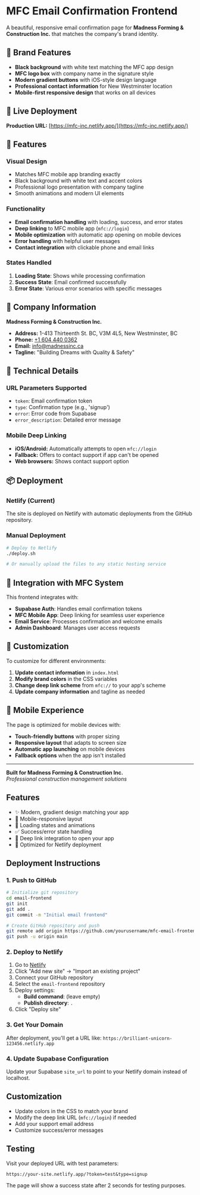 # MFC Email Confirmation Frontend

A beautiful, responsive email confirmation page for **Madness Forming & Construction Inc.** that matches the company's brand identity.

## 🎨 Brand Features

- **Black background** with white text matching the MFC app design
- **MFC logo box** with company name in the signature style
- **Modern gradient buttons** with iOS-style design language
- **Professional contact information** for New Westminster location
- **Mobile-first responsive design** that works on all devices

## 🚀 Live Deployment

**Production URL:** [https://mfc-inc.netlify.app/](https://mfc-inc.netlify.app/)

## 📱 Features

### Visual Design
- Matches MFC mobile app branding exactly
- Black background with white text and accent colors
- Professional logo presentation with company tagline
- Smooth animations and modern UI elements

### Functionality
- **Email confirmation handling** with loading, success, and error states
- **Deep linking** to MFC mobile app (`mfc://login`)
- **Mobile optimization** with automatic app opening on mobile devices
- **Error handling** with helpful user messages
- **Contact integration** with clickable phone and email links

### States Handled
1. **Loading State**: Shows while processing confirmation
2. **Success State**: Email confirmed successfully
3. **Error State**: Various error scenarios with specific messages

## 🏢 Company Information

**Madness Forming & Construction Inc.**
- **Address:** 1-413 Thirteenth St. BC, V3M 4L5, New Westminster, BC
- **Phone:** [+1 604 440 0362](tel:+16044400362)
- **Email:** [info@madnessinc.ca](mailto:info@madnessinc.ca)
- **Tagline:** "Building Dreams with Quality & Safety"

## 🔧 Technical Details

### URL Parameters Supported
- `token`: Email confirmation token
- `type`: Confirmation type (e.g., 'signup')
- `error`: Error code from Supabase
- `error_description`: Detailed error message

### Mobile Deep Linking
- **iOS/Android:** Automatically attempts to open `mfc://login`
- **Fallback:** Offers to contact support if app can't be opened
- **Web browsers:** Shows contact support option

## 📦 Deployment

### Netlify (Current)
The site is deployed on Netlify with automatic deployments from the GitHub repository.

### Manual Deployment
```bash
# Deploy to Netlify
./deploy.sh

# Or manually upload the files to any static hosting service
```

## 🎯 Integration with MFC System

This frontend integrates with:
- **Supabase Auth**: Handles email confirmation tokens
- **MFC Mobile App**: Deep linking for seamless user experience  
- **Email Service**: Processes confirmation and welcome emails
- **Admin Dashboard**: Manages user access requests

## 🔄 Customization

To customize for different environments:

1. **Update contact information** in `index.html`
2. **Modify brand colors** in the CSS variables
3. **Change deep link scheme** from `mfc://` to your app's scheme
4. **Update company information** and tagline as needed

## 📱 Mobile Experience

The page is optimized for mobile devices with:
- **Touch-friendly buttons** with proper sizing
- **Responsive layout** that adapts to screen size
- **Automatic app launching** on mobile devices
- **Fallback options** when the app isn't installed

---

**Built for Madness Forming & Construction Inc.**  
*Professional construction management solutions*

## Features

- ✨ Modern, gradient design matching your app
- 📱 Mobile-responsive layout
- 🔄 Loading states and animations
- ✅ Success/error state handling
- 🎯 Deep link integration to open your app
- 🚀 Optimized for Netlify deployment

## Deployment Instructions

### 1. Push to GitHub

```bash
# Initialize git repository
cd email-frontend
git init
git add .
git commit -m "Initial email frontend"

# Create GitHub repository and push
git remote add origin https://github.com/yourusername/mfc-email-frontend.git
git push -u origin main
```

### 2. Deploy to Netlify

1. Go to [Netlify](https://netlify.com)
2. Click "Add new site" → "Import an existing project"
3. Connect your GitHub repository
4. Select the `email-frontend` repository
5. Deploy settings:
   - **Build command**: (leave empty)
   - **Publish directory**: `.`
6. Click "Deploy site"

### 3. Get Your Domain

After deployment, you'll get a URL like: `https://brilliant-unicorn-123456.netlify.app`

### 4. Update Supabase Configuration

Update your Supabase `site_url` to point to your Netlify domain instead of localhost.

## Customization

- Update colors in the CSS to match your brand
- Modify the deep link URL (`mfc://login`) if needed
- Add your support email address
- Customize success/error messages

## Testing

Visit your deployed URL with test parameters:
```
https://your-site.netlify.app/?token=test&type=signup
```

The page will show a success state after 2 seconds for testing purposes. 